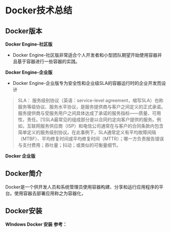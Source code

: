 # Docker技术总结
## Docker版本
**Docker Engine-社区版**
* Docker Engine-社区版非常适合个人开发者和小型团队期望开始使用容器并且基于容器进行一些容器的实践。

**Docker Engine-企业版**
* Docker Engine-企业版专为安全性和企业级SLA的容器运行时的企业开发而设计
> SLA： 服务级别协议（英语：service-level agreement，缩写SLA）也称服务等级协议、服务水平协议，是服务提供商与客户之间定义的正式承诺。服务提供商与受服务用户之间具体达成了承诺的服务指标——质量、可用性，责任。[1]SLA最常见的组成部分是以合同约定向客户提供的服务。例如，互联网服务供应商（ISP）和电信公司通常在与客户的合同条款内包含简单定义的服务级别协议。在此事例下，SLA通常定义有平均故障间隔（MTBF）、平均修复时间或平均修复时间（MTTR）；哪一方负责报告错误与支付费用；吞吐量；抖动；或类似的可衡量细节。

**Docker 企业版**


## Docker简介

Docker是一个供开发人员和系统管理员使用容器构建、分享和运行应用程序的平台。使用容器去部署应用称之为容器化，

## Docker安装
**WIndows Docker 安装**
**参考：**
